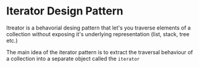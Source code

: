 # Iterator Design Pattern

Itreator is a behavorial desing pattern that let's you traverse elements of a collection without exposing it's underlying representation (list, stack, tree etc.)

The main idea of the iterator pattern is to extract the traversal behaviour of a collection into a separate object called the `iterator`

